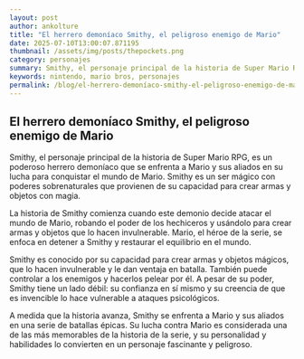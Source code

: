 ```yaml
--- 
layout: post 
author: ankolture 
title: "El herrero demoníaco Smithy, el peligroso enemigo de Mario"
date: 2025-07-10T13:00:07.871195 
thumbnail: /assets/img/posts/thepockets.png
category: personajes 
summary: Smithy, el personaje principal de la historia de Super Mario RPG, es un poderoso herrero demoníaco que se enfrenta a Mario y sus aliados en su lucha p...
keywords: nintendo, mario bros, personajes 
permalink: /blog/el-herrero-demoníaco-smithy-el-peligroso-enemigo-de-mario/ 
--- 
```


## El herrero demoníaco Smithy, el peligroso enemigo de Mario

Smithy, el personaje principal de la historia de Super Mario RPG, es un poderoso herrero demoníaco que se enfrenta a Mario y sus aliados en su lucha para conquistar el mundo de Mario. Smithy es un ser mágico con poderes sobrenaturales que provienen de su capacidad para crear armas y objetos con magia.

La historia de Smithy comienza cuando este demonio decide atacar el mundo de Mario, robando el poder de los hechiceros y usándolo para crear armas y objetos que lo hacen invulnerable. Mario, el héroe de la serie, se enfoca en detener a Smithy y restaurar el equilibrio en el mundo.

Smithy es conocido por su capacidad para crear armas y objetos mágicos, que lo hacen invulnerable y le dan ventaja en batalla. También puede controlar a los enemigos y hacerlos pelear por él. A pesar de su poder, Smithy tiene un lado débil: su confianza en sí mismo y su creencia de que es invencible lo hace vulnerable a ataques psicológicos.

A medida que la historia avanza, Smithy se enfrenta a Mario y sus aliados en una serie de batallas épicas. Su lucha contra Mario es considerada una de las más memorables de la historia de la serie, y su personalidad y habilidades lo convierten en un personaje fascinante y peligroso.
